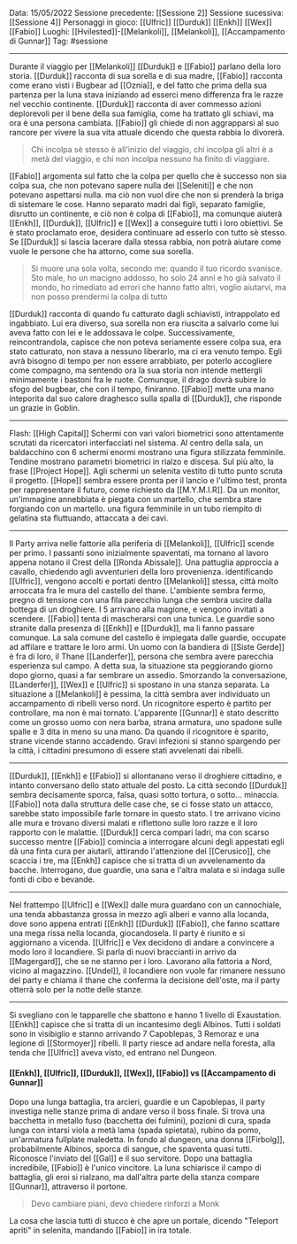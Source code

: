 Data: 15/05/2022
Sessione precedente: [[Sessione 2]]
Sessione sucessiva: [[Sessione 4]]
Personaggi in gioco: [[Ulfric]] [[Durduk]] [[Enkh]] [[Wex]] [[Fabio]]
Luoghi: [[Hvilested]]-[[Melankoli]], [[Melankoli]], [[Accampamento di Gunnar]]
Tag: #sessione 

---
Durante il viaggio per [[Melankoli]] [[Durduk]] e [[Fabio]] parlano della loro storia. [[Durduk]] racconta di sua sorella e di sua madre, [[Fabio]] racconta come erano visti i Bugbear ad [[Oznia]], e del fatto che prima della sua partenza per la luna stava iniziando ad esserci meno differenza fra le razze nel vecchio continente. [[Durduk]] racconta di aver commesso azioni deplorevoli per il bene della sua famiglia, come ha trattato gli schiavi, ma ora è una persona cambiata. [[Fabio]] gli chiede di non aggrapparsi al suo rancore per vivere la sua vita attuale dicendo che questa rabbia lo divorerà. 
> Chi incolpa sè stesso è all'inizio del viaggio, chi incolpa gli altri è a metà del viaggio, e chi non incolpa nessuno ha finito di viaggiare. 

[[Fabio]] argomenta sul fatto che la colpa per quello che è successo non sia colpa sua, che non potevano sapere nulla dei [[Seleniti]] e che non potevano aspettarsi nulla. ma ciò non vuol dire che non si prenderà la briga di sistemare le cose. Hanno separato madri dai figli, separato famiglie, disrutto un continente, e ciò non è colpa di [[Fabio]], ma comunque aiuterà [[Enkh]], [[Durduk]], [[Ulfric]] e [[Wex]] a conseguire tutti i loro obiettivi. Se è stato proclamato eroe, desidera continuare ad esserlo con tutto sè stesso. Se [[Durduk]] si lascia lacerare dalla stessa rabbia, non potrà aiutare come vuole le persone che ha attorno, come sua sorella.
>Si muore una sola volta, secondo me: quando il tuo ricordo svanisce. Sto male, ho un macigno addosso, ho solo 24 anni e ho già salvato il mondo, ho rimediato ad errori che hanno fatto altri, voglio aiutarvi, ma non posso prendermi la colpa di tutto

[[Durduk]] racconta di quando fu catturato dagli schiavisti, intrappolato ed ingabbiato. Lui era diverso, sua sorella non era riuscita a salvarlo come lui aveva fatto con lei e le addossava le colpe. Successivamente, reincontrandola, capisce che non poteva seriamente essere colpa sua, era stato catturato, non stava a nessuno liberarlo, ma ci era venuto tempo. Egli avrà bisogno di tempo per non essere arrabbiato, per poterlo accogliere come compagno, ma sentendo ora la sua storia non intende mettergli minimamente i bastoni fra le ruote. Comunque, il drago dovrà subire lo sfogo del bugbear, che con il tempo, finiranno.
[[Fabio]] mette una mano inteporita dal suo calore draghesco sulla spalla di [[Durduk]], che risponde un grazie in Goblin.

---
Flash: [[High Capital]]
Schermi con vari valori biometrici sono attentamente scrutati da ricercatori interfacciati nel sistema. 
Al centro della sala, un baldacchino con 6 schermi enormi mostrano una figura stilizzata femminile. Tendine mostrano parametri biometrici in rialzo e discesa. Sul più alto, la frase [[Project Hope]]. Agli schermi un selenita vestito di tutto punto scruta il progetto.
[[Hope]] sembra essere pronta per il lancio e l'ultimo test, pronta per rappresentare il futuro, come richiesto da [[M.Y.M.I.R]].
Da un monitor, un'immagine annebbiata è piegata con un martello, che sembra stare forgiando con un martello. una figura femminile in un tubo riempito di gelatina sta fluttuando, attaccata a dei cavi.

---
Il Party arriva nelle fattorie alla periferia di [[Melankoli]], [[Ulfric]] scende per primo. I passanti sono inizialmente spaventati, ma tornano al lavoro appena notano il Crest della [[Ronda Abissale]]. 
Una pattuglia approccia a cavallo, chiedendo agli avventurieri della loro provenienza. identificando [[Ulfric]], vengono accolti e portati dentro [[Melankoli]] stessa, città molto arroccata fra le mura del castello del thane.
L'ambiente sembra fermo, pregno di tensione con una fila parecchio lunga che sembra uscire dalla bottega di un droghiere.
I 5 arrivano alla magione, e vengono invitati a scendere. [[Fabio]] tenta di mascherarsi con una tunica. Le guardie sono stranite dalla presenza di [[Enkh]] e [[Durduk]], ma li fanno passare comunque.
La sala comune del castello è impiegata dalle guardie, occupate ad affilare e trattare le loro armi. Un uomo con la bandiera di [[Siste Gerde]] è fra di loro, il Thane [[Landerfer]], persona che sembra avere parecchia esperienza sul campo. A detta sua, la situazione sta peggiorando giorno dopo giorno, quasi a far sembrare un assedio. Smorzando la conversazione, [[Landerfer]], [[Wex]] e [[Ulfric]] si spostano in una stanza separata.
La situazione a [[Melankoli]] è pessima, la città sembra aver individuato un accampamento di ribelli verso nord. Un ricognitore esperto è partito per controllare, ma non è mai tornato. L'apparente [[Gunnar]] è stato descritto come un grosso uomo con nera barba, strana armatura, uno spadone sulle spalle e 3 dita in meno su una mano.
Da quando il ricognitore è sparito, strane vicende stanno accadendo. Gravi infezioni si stanno spargendo per la città, i cittadini presumono di essere stati avvelenati dai ribelli.

---
[[Durduk]], [[Enkh]] e [[Fabio]] si allontanano verso il droghiere cittadino, e intanto conversano dello stato attuale del posto. La città secondo [[Durduk]] sembra decisamente sporca, falsa, quasi sotto tortura, o sotto... minaccia. [[Fabio]] nota dalla struttura delle case che, se ci fosse stato un attacco, sarebbe stato impossibile farle tornare in questo stato.
I tre arrivano vicino alle mura e trovano diversi malati e riflettono sulle loro razze e il loro rapporto con le malattie. [[Durduk]] cerca compari ladri, ma con scarso successo mentre [[Fabio]] comincia a interrogare alcuni degli appestati egli dà una finta cura per aiutarli, attirando l'attenzione del [[Cerusico]], che scaccia i tre, ma [[Enkh]] capisce che si tratta di un avvelenamento da bacche. Interrogano, due guardie, una sana e l'altra malata e si indaga sulle fonti di cibo e bevande. 

---
Nel frattempo [[Ulfric]] e [[Wex]] dalle mura guardano con un cannochiale, una tenda abbastanza grossa in mezzo agli alberi e vanno alla locanda, dove sono appena entrati [[Enkh]] [[Durduk]] [[Fabio]], che fanno scattare una mega rissa nella locanda, giocandosela. Il party è riunito e si aggiornano a vicenda. [[Ulfric]] e Vex decidono di andare a convincere a modo loro il locandiere. Si parla di nuovi braccianti in arrivo da [[Magergard]], che se ne stanno per i loro. Lavorano alla fattoria a Nord, vicino al magazzino. [[Undel]], il locandiere non vuole far rimanere nessuno del party e chiama il thane che conferma la decisione dell'oste, ma il party otterrà solo per la notte delle stanze. 

---
Si svegliano con le tapparelle che sbattono e hanno 1 livello di Exaustation. [[Enkh]] capisce che si tratta di un incantesimo degli Albinos. Tutti i soldati sono in visibiglio e stanno arrivando 7 Capoblepas, 3 Remoraz e una legione di [[Stormoyer]] ribelli. Il party riesce ad andare nella foresta, alla tenda che [[Ulfric]] aveva visto, ed entrano nel Dungeon.
#### [[Enkh]], [[Ulfric]], [[Durduk]], [[Wex]], [[Fabio]] vs [[Accampamento di Gunnar]]
Dopo una lunga battaglia, tra arcieri, guardie e un Capoblepas, il party investiga nelle stanze prima di andare verso il boss finale. Si trova una bacchetta in metallo fuso (bacchetta dei fulmini), pozioni di cura, spada lunga con intarsi viola a metà lama (spada spietata), rubino da pomo, un'armatura fullplate maledetta. In fondo al dungeon, una donna [[Firbolg]], probabilmente Albinos, sporca di sangue, che spaventa quasi tutti. Riconosce l'inviato del [[Gal]] e il suo servitore. Dopo una battaglia incredibile, [[Fabio]] è l'unico vincitore. La luna schiarisce il campo di battaglia, gli eroi si rialzano, ma dall'altra parte della stanza compare [[Gunnar]], attraverso il portone. 
>Devo cambiare piani, devo chiedere rinforzi a Monk

La cosa che lascia tutti di stucco è che apre un portale, dicendo "Teleport apriti" in selenita, mandando [[Fabio]] in ira totale.